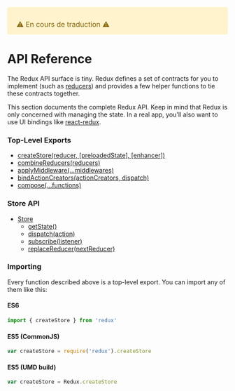 <div style="color: #856404; background-color: #fff3cd; border: solid 1px #ffeeba; padding: .75rem 1.25rem; border-radius: .25rem; font-size: 16px;">
  <p style="margin-bottom: 0;">⚠️ En cours de traduction ️️⚠️</p>
</div>

# API Reference

The Redux API surface is tiny. Redux defines a set of contracts for you to implement (such as [reducers](../Glossary.md#reducer)) and provides a few helper functions to tie these contracts together.

This section documents the complete Redux API. Keep in mind that Redux is only concerned with managing the state. In a real app, you'll also want to use UI bindings like [react-redux](https://github.com/gaearon/react-redux).

### Top-Level Exports

* [createStore(reducer, [preloadedState], [enhancer])](createStore.md)
* [combineReducers(reducers)](combineReducers.md)
* [applyMiddleware(...middlewares)](applyMiddleware.md)
* [bindActionCreators(actionCreators, dispatch)](bindActionCreators.md)
* [compose(...functions)](compose.md)

### Store API

* [Store](Store.md)
  * [getState()](Store.md#getState)
  * [dispatch(action)](Store.md#dispatch)
  * [subscribe(listener)](Store.md#subscribe)
  * [replaceReducer(nextReducer)](Store.md#replaceReducer)

### Importing

Every function described above is a top-level export. You can import any of them like this:

#### ES6

```js
import { createStore } from 'redux'
```

#### ES5 (CommonJS)

```js
var createStore = require('redux').createStore
```

#### ES5 (UMD build)

```js
var createStore = Redux.createStore
```

